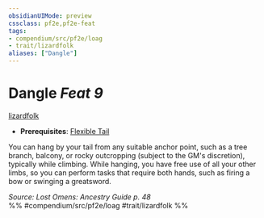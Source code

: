 ```yaml
---
obsidianUIMode: preview
cssclass: pf2e,pf2e-feat
tags:
- compendium/src/pf2e/loag
- trait/lizardfolk
aliases: ["Dangle"]
---
```

# Dangle  *Feat 9*  
[lizardfolk](../../rules/traits/lizardfolk-b1.md)  

- **Prerequisites**: [Flexible Tail](flexible-tail-loag.md)

You can hang by your tail from any suitable anchor point, such as a tree branch, balcony, or rocky outcropping (subject to the GM's discretion), typically while climbing. While hanging, you have free use of all your other limbs, so you can perform tasks that require both hands, such as firing a bow or swinging a greatsword.

*Source: Lost Omens: Ancestry Guide p. 48*  
%% #compendium/src/pf2e/loag #trait/lizardfolk %%